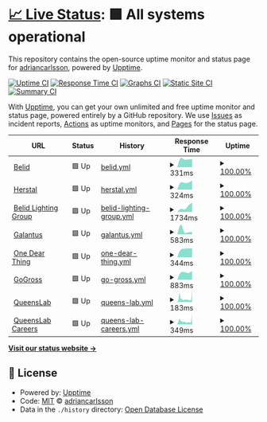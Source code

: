 # [📈 Live Status](https://adriancarlsson.github.io/uptime-adrian): <!--live status--> **🟩 All systems operational**

This repository contains the open-source uptime monitor and status page for [adriancarlsson](https://adriancarlsson.github.io/uptime-adrian), powered by [Upptime](https://github.com/upptime/upptime).

[![Uptime CI](https://github.com/adriancarlsson/uptime-adrian/workflows/Uptime%20CI/badge.svg)](https://github.com/adriancarlsson/uptime-adrian/actions?query=workflow%3A%22Uptime+CI%22)
[![Response Time CI](https://github.com/adriancarlsson/uptime-adrian/workflows/Response%20Time%20CI/badge.svg)](https://github.com/adriancarlsson/uptime-adrian/actions?query=workflow%3A%22Response+Time+CI%22)
[![Graphs CI](https://github.com/adriancarlsson/uptime-adrian/workflows/Graphs%20CI/badge.svg)](https://github.com/adriancarlsson/uptime-adrian/actions?query=workflow%3A%22Graphs+CI%22)
[![Static Site CI](https://github.com/adriancarlsson/uptime-adrian/workflows/Static%20Site%20CI/badge.svg)](https://github.com/adriancarlsson/uptime-adrian/actions?query=workflow%3A%22Static+Site+CI%22)
[![Summary CI](https://github.com/adriancarlsson/uptime-adrian/workflows/Summary%20CI/badge.svg)](https://github.com/adriancarlsson/uptime-adrian/actions?query=workflow%3A%22Summary+CI%22)

With [Upptime](https://upptime.js.org), you can get your own unlimited and free uptime monitor and status page, powered entirely by a GitHub repository. We use [Issues](https://github.com/adriancarlsson/uptime-adrian/issues) as incident reports, [Actions](https://github.com/adriancarlsson/uptime-adrian/actions) as uptime monitors, and [Pages](https://adriancarlsson.github.io/uptime-adrian) for the status page.

<!--start: status pages-->
<!-- This summary is generated by Upptime (https://github.com/upptime/upptime) -->
<!-- Do not edit this manually, your changes will be overwritten -->
<!-- prettier-ignore -->
| URL | Status | History | Response Time | Uptime |
| --- | ------ | ------- | ------------- | ------ |
| <img alt="" src="https://icons.duckduckgo.com/ip3/www.belid.se.ico" height="13"> [Belid](https://www.belid.se/sv-se) | 🟩 Up | [belid.yml](https://github.com/adriancarlsson/uptime-adrian/commits/HEAD/history/belid.yml) | <details><summary><img alt="Response time graph" src="./graphs/belid/response-time-week.png" height="20"> 331ms</summary><br><a href="https://adriancarlsson.github.io/uptime-adrian/history/belid"><img alt="Response time 331" src="https://img.shields.io/endpoint?url=https%3A%2F%2Fraw.githubusercontent.com%2Fadriancarlsson%2Fuptime-adrian%2FHEAD%2Fapi%2Fbelid%2Fresponse-time.json"></a><br><a href="https://adriancarlsson.github.io/uptime-adrian/history/belid"><img alt="24-hour response time 331" src="https://img.shields.io/endpoint?url=https%3A%2F%2Fraw.githubusercontent.com%2Fadriancarlsson%2Fuptime-adrian%2FHEAD%2Fapi%2Fbelid%2Fresponse-time-day.json"></a><br><a href="https://adriancarlsson.github.io/uptime-adrian/history/belid"><img alt="7-day response time 331" src="https://img.shields.io/endpoint?url=https%3A%2F%2Fraw.githubusercontent.com%2Fadriancarlsson%2Fuptime-adrian%2FHEAD%2Fapi%2Fbelid%2Fresponse-time-week.json"></a><br><a href="https://adriancarlsson.github.io/uptime-adrian/history/belid"><img alt="30-day response time 331" src="https://img.shields.io/endpoint?url=https%3A%2F%2Fraw.githubusercontent.com%2Fadriancarlsson%2Fuptime-adrian%2FHEAD%2Fapi%2Fbelid%2Fresponse-time-month.json"></a><br><a href="https://adriancarlsson.github.io/uptime-adrian/history/belid"><img alt="1-year response time 331" src="https://img.shields.io/endpoint?url=https%3A%2F%2Fraw.githubusercontent.com%2Fadriancarlsson%2Fuptime-adrian%2FHEAD%2Fapi%2Fbelid%2Fresponse-time-year.json"></a></details> | <details><summary><a href="https://adriancarlsson.github.io/uptime-adrian/history/belid">100.00%</a></summary><a href="https://adriancarlsson.github.io/uptime-adrian/history/belid"><img alt="All-time uptime 100.00%" src="https://img.shields.io/endpoint?url=https%3A%2F%2Fraw.githubusercontent.com%2Fadriancarlsson%2Fuptime-adrian%2FHEAD%2Fapi%2Fbelid%2Fuptime.json"></a><br><a href="https://adriancarlsson.github.io/uptime-adrian/history/belid"><img alt="24-hour uptime 100.00%" src="https://img.shields.io/endpoint?url=https%3A%2F%2Fraw.githubusercontent.com%2Fadriancarlsson%2Fuptime-adrian%2FHEAD%2Fapi%2Fbelid%2Fuptime-day.json"></a><br><a href="https://adriancarlsson.github.io/uptime-adrian/history/belid"><img alt="7-day uptime 100.00%" src="https://img.shields.io/endpoint?url=https%3A%2F%2Fraw.githubusercontent.com%2Fadriancarlsson%2Fuptime-adrian%2FHEAD%2Fapi%2Fbelid%2Fuptime-week.json"></a><br><a href="https://adriancarlsson.github.io/uptime-adrian/history/belid"><img alt="30-day uptime 100.00%" src="https://img.shields.io/endpoint?url=https%3A%2F%2Fraw.githubusercontent.com%2Fadriancarlsson%2Fuptime-adrian%2FHEAD%2Fapi%2Fbelid%2Fuptime-month.json"></a><br><a href="https://adriancarlsson.github.io/uptime-adrian/history/belid"><img alt="1-year uptime 100.00%" src="https://img.shields.io/endpoint?url=https%3A%2F%2Fraw.githubusercontent.com%2Fadriancarlsson%2Fuptime-adrian%2FHEAD%2Fapi%2Fbelid%2Fuptime-year.json"></a></details>
| <img alt="" src="https://icons.duckduckgo.com/ip3/www.herstal.dk.ico" height="13"> [Herstal](https://www.herstal.dk) | 🟩 Up | [herstal.yml](https://github.com/adriancarlsson/uptime-adrian/commits/HEAD/history/herstal.yml) | <details><summary><img alt="Response time graph" src="./graphs/herstal/response-time-week.png" height="20"> 324ms</summary><br><a href="https://adriancarlsson.github.io/uptime-adrian/history/herstal"><img alt="Response time 324" src="https://img.shields.io/endpoint?url=https%3A%2F%2Fraw.githubusercontent.com%2Fadriancarlsson%2Fuptime-adrian%2FHEAD%2Fapi%2Fherstal%2Fresponse-time.json"></a><br><a href="https://adriancarlsson.github.io/uptime-adrian/history/herstal"><img alt="24-hour response time 324" src="https://img.shields.io/endpoint?url=https%3A%2F%2Fraw.githubusercontent.com%2Fadriancarlsson%2Fuptime-adrian%2FHEAD%2Fapi%2Fherstal%2Fresponse-time-day.json"></a><br><a href="https://adriancarlsson.github.io/uptime-adrian/history/herstal"><img alt="7-day response time 324" src="https://img.shields.io/endpoint?url=https%3A%2F%2Fraw.githubusercontent.com%2Fadriancarlsson%2Fuptime-adrian%2FHEAD%2Fapi%2Fherstal%2Fresponse-time-week.json"></a><br><a href="https://adriancarlsson.github.io/uptime-adrian/history/herstal"><img alt="30-day response time 324" src="https://img.shields.io/endpoint?url=https%3A%2F%2Fraw.githubusercontent.com%2Fadriancarlsson%2Fuptime-adrian%2FHEAD%2Fapi%2Fherstal%2Fresponse-time-month.json"></a><br><a href="https://adriancarlsson.github.io/uptime-adrian/history/herstal"><img alt="1-year response time 324" src="https://img.shields.io/endpoint?url=https%3A%2F%2Fraw.githubusercontent.com%2Fadriancarlsson%2Fuptime-adrian%2FHEAD%2Fapi%2Fherstal%2Fresponse-time-year.json"></a></details> | <details><summary><a href="https://adriancarlsson.github.io/uptime-adrian/history/herstal">100.00%</a></summary><a href="https://adriancarlsson.github.io/uptime-adrian/history/herstal"><img alt="All-time uptime 100.00%" src="https://img.shields.io/endpoint?url=https%3A%2F%2Fraw.githubusercontent.com%2Fadriancarlsson%2Fuptime-adrian%2FHEAD%2Fapi%2Fherstal%2Fuptime.json"></a><br><a href="https://adriancarlsson.github.io/uptime-adrian/history/herstal"><img alt="24-hour uptime 100.00%" src="https://img.shields.io/endpoint?url=https%3A%2F%2Fraw.githubusercontent.com%2Fadriancarlsson%2Fuptime-adrian%2FHEAD%2Fapi%2Fherstal%2Fuptime-day.json"></a><br><a href="https://adriancarlsson.github.io/uptime-adrian/history/herstal"><img alt="7-day uptime 100.00%" src="https://img.shields.io/endpoint?url=https%3A%2F%2Fraw.githubusercontent.com%2Fadriancarlsson%2Fuptime-adrian%2FHEAD%2Fapi%2Fherstal%2Fuptime-week.json"></a><br><a href="https://adriancarlsson.github.io/uptime-adrian/history/herstal"><img alt="30-day uptime 100.00%" src="https://img.shields.io/endpoint?url=https%3A%2F%2Fraw.githubusercontent.com%2Fadriancarlsson%2Fuptime-adrian%2FHEAD%2Fapi%2Fherstal%2Fuptime-month.json"></a><br><a href="https://adriancarlsson.github.io/uptime-adrian/history/herstal"><img alt="1-year uptime 100.00%" src="https://img.shields.io/endpoint?url=https%3A%2F%2Fraw.githubusercontent.com%2Fadriancarlsson%2Fuptime-adrian%2FHEAD%2Fapi%2Fherstal%2Fuptime-year.json"></a></details>
| <img alt="" src="https://icons.duckduckgo.com/ip3/www.belidlightinggroup.com.ico" height="13"> [Belid Lighting Group](https://www.belidlightinggroup.com/sv-se) | 🟩 Up | [belid-lighting-group.yml](https://github.com/adriancarlsson/uptime-adrian/commits/HEAD/history/belid-lighting-group.yml) | <details><summary><img alt="Response time graph" src="./graphs/belid-lighting-group/response-time-week.png" height="20"> 1734ms</summary><br><a href="https://adriancarlsson.github.io/uptime-adrian/history/belid-lighting-group"><img alt="Response time 1734" src="https://img.shields.io/endpoint?url=https%3A%2F%2Fraw.githubusercontent.com%2Fadriancarlsson%2Fuptime-adrian%2FHEAD%2Fapi%2Fbelid-lighting-group%2Fresponse-time.json"></a><br><a href="https://adriancarlsson.github.io/uptime-adrian/history/belid-lighting-group"><img alt="24-hour response time 1734" src="https://img.shields.io/endpoint?url=https%3A%2F%2Fraw.githubusercontent.com%2Fadriancarlsson%2Fuptime-adrian%2FHEAD%2Fapi%2Fbelid-lighting-group%2Fresponse-time-day.json"></a><br><a href="https://adriancarlsson.github.io/uptime-adrian/history/belid-lighting-group"><img alt="7-day response time 1734" src="https://img.shields.io/endpoint?url=https%3A%2F%2Fraw.githubusercontent.com%2Fadriancarlsson%2Fuptime-adrian%2FHEAD%2Fapi%2Fbelid-lighting-group%2Fresponse-time-week.json"></a><br><a href="https://adriancarlsson.github.io/uptime-adrian/history/belid-lighting-group"><img alt="30-day response time 1734" src="https://img.shields.io/endpoint?url=https%3A%2F%2Fraw.githubusercontent.com%2Fadriancarlsson%2Fuptime-adrian%2FHEAD%2Fapi%2Fbelid-lighting-group%2Fresponse-time-month.json"></a><br><a href="https://adriancarlsson.github.io/uptime-adrian/history/belid-lighting-group"><img alt="1-year response time 1734" src="https://img.shields.io/endpoint?url=https%3A%2F%2Fraw.githubusercontent.com%2Fadriancarlsson%2Fuptime-adrian%2FHEAD%2Fapi%2Fbelid-lighting-group%2Fresponse-time-year.json"></a></details> | <details><summary><a href="https://adriancarlsson.github.io/uptime-adrian/history/belid-lighting-group">100.00%</a></summary><a href="https://adriancarlsson.github.io/uptime-adrian/history/belid-lighting-group"><img alt="All-time uptime 100.00%" src="https://img.shields.io/endpoint?url=https%3A%2F%2Fraw.githubusercontent.com%2Fadriancarlsson%2Fuptime-adrian%2FHEAD%2Fapi%2Fbelid-lighting-group%2Fuptime.json"></a><br><a href="https://adriancarlsson.github.io/uptime-adrian/history/belid-lighting-group"><img alt="24-hour uptime 100.00%" src="https://img.shields.io/endpoint?url=https%3A%2F%2Fraw.githubusercontent.com%2Fadriancarlsson%2Fuptime-adrian%2FHEAD%2Fapi%2Fbelid-lighting-group%2Fuptime-day.json"></a><br><a href="https://adriancarlsson.github.io/uptime-adrian/history/belid-lighting-group"><img alt="7-day uptime 100.00%" src="https://img.shields.io/endpoint?url=https%3A%2F%2Fraw.githubusercontent.com%2Fadriancarlsson%2Fuptime-adrian%2FHEAD%2Fapi%2Fbelid-lighting-group%2Fuptime-week.json"></a><br><a href="https://adriancarlsson.github.io/uptime-adrian/history/belid-lighting-group"><img alt="30-day uptime 100.00%" src="https://img.shields.io/endpoint?url=https%3A%2F%2Fraw.githubusercontent.com%2Fadriancarlsson%2Fuptime-adrian%2FHEAD%2Fapi%2Fbelid-lighting-group%2Fuptime-month.json"></a><br><a href="https://adriancarlsson.github.io/uptime-adrian/history/belid-lighting-group"><img alt="1-year uptime 100.00%" src="https://img.shields.io/endpoint?url=https%3A%2F%2Fraw.githubusercontent.com%2Fadriancarlsson%2Fuptime-adrian%2FHEAD%2Fapi%2Fbelid-lighting-group%2Fuptime-year.json"></a></details>
| <img alt="" src="https://icons.duckduckgo.com/ip3/www.galantus.se.ico" height="13"> [Galantus](https://www.galantus.se) | 🟩 Up | [galantus.yml](https://github.com/adriancarlsson/uptime-adrian/commits/HEAD/history/galantus.yml) | <details><summary><img alt="Response time graph" src="./graphs/galantus/response-time-week.png" height="20"> 583ms</summary><br><a href="https://adriancarlsson.github.io/uptime-adrian/history/galantus"><img alt="Response time 583" src="https://img.shields.io/endpoint?url=https%3A%2F%2Fraw.githubusercontent.com%2Fadriancarlsson%2Fuptime-adrian%2FHEAD%2Fapi%2Fgalantus%2Fresponse-time.json"></a><br><a href="https://adriancarlsson.github.io/uptime-adrian/history/galantus"><img alt="24-hour response time 583" src="https://img.shields.io/endpoint?url=https%3A%2F%2Fraw.githubusercontent.com%2Fadriancarlsson%2Fuptime-adrian%2FHEAD%2Fapi%2Fgalantus%2Fresponse-time-day.json"></a><br><a href="https://adriancarlsson.github.io/uptime-adrian/history/galantus"><img alt="7-day response time 583" src="https://img.shields.io/endpoint?url=https%3A%2F%2Fraw.githubusercontent.com%2Fadriancarlsson%2Fuptime-adrian%2FHEAD%2Fapi%2Fgalantus%2Fresponse-time-week.json"></a><br><a href="https://adriancarlsson.github.io/uptime-adrian/history/galantus"><img alt="30-day response time 583" src="https://img.shields.io/endpoint?url=https%3A%2F%2Fraw.githubusercontent.com%2Fadriancarlsson%2Fuptime-adrian%2FHEAD%2Fapi%2Fgalantus%2Fresponse-time-month.json"></a><br><a href="https://adriancarlsson.github.io/uptime-adrian/history/galantus"><img alt="1-year response time 583" src="https://img.shields.io/endpoint?url=https%3A%2F%2Fraw.githubusercontent.com%2Fadriancarlsson%2Fuptime-adrian%2FHEAD%2Fapi%2Fgalantus%2Fresponse-time-year.json"></a></details> | <details><summary><a href="https://adriancarlsson.github.io/uptime-adrian/history/galantus">100.00%</a></summary><a href="https://adriancarlsson.github.io/uptime-adrian/history/galantus"><img alt="All-time uptime 100.00%" src="https://img.shields.io/endpoint?url=https%3A%2F%2Fraw.githubusercontent.com%2Fadriancarlsson%2Fuptime-adrian%2FHEAD%2Fapi%2Fgalantus%2Fuptime.json"></a><br><a href="https://adriancarlsson.github.io/uptime-adrian/history/galantus"><img alt="24-hour uptime 100.00%" src="https://img.shields.io/endpoint?url=https%3A%2F%2Fraw.githubusercontent.com%2Fadriancarlsson%2Fuptime-adrian%2FHEAD%2Fapi%2Fgalantus%2Fuptime-day.json"></a><br><a href="https://adriancarlsson.github.io/uptime-adrian/history/galantus"><img alt="7-day uptime 100.00%" src="https://img.shields.io/endpoint?url=https%3A%2F%2Fraw.githubusercontent.com%2Fadriancarlsson%2Fuptime-adrian%2FHEAD%2Fapi%2Fgalantus%2Fuptime-week.json"></a><br><a href="https://adriancarlsson.github.io/uptime-adrian/history/galantus"><img alt="30-day uptime 100.00%" src="https://img.shields.io/endpoint?url=https%3A%2F%2Fraw.githubusercontent.com%2Fadriancarlsson%2Fuptime-adrian%2FHEAD%2Fapi%2Fgalantus%2Fuptime-month.json"></a><br><a href="https://adriancarlsson.github.io/uptime-adrian/history/galantus"><img alt="1-year uptime 100.00%" src="https://img.shields.io/endpoint?url=https%3A%2F%2Fraw.githubusercontent.com%2Fadriancarlsson%2Fuptime-adrian%2FHEAD%2Fapi%2Fgalantus%2Fuptime-year.json"></a></details>
| <img alt="" src="https://icons.duckduckgo.com/ip3/onedearthing.com.ico" height="13"> [One Dear Thing](https://onedearthing.com) | 🟩 Up | [one-dear-thing.yml](https://github.com/adriancarlsson/uptime-adrian/commits/HEAD/history/one-dear-thing.yml) | <details><summary><img alt="Response time graph" src="./graphs/one-dear-thing/response-time-week.png" height="20"> 344ms</summary><br><a href="https://adriancarlsson.github.io/uptime-adrian/history/one-dear-thing"><img alt="Response time 344" src="https://img.shields.io/endpoint?url=https%3A%2F%2Fraw.githubusercontent.com%2Fadriancarlsson%2Fuptime-adrian%2FHEAD%2Fapi%2Fone-dear-thing%2Fresponse-time.json"></a><br><a href="https://adriancarlsson.github.io/uptime-adrian/history/one-dear-thing"><img alt="24-hour response time 344" src="https://img.shields.io/endpoint?url=https%3A%2F%2Fraw.githubusercontent.com%2Fadriancarlsson%2Fuptime-adrian%2FHEAD%2Fapi%2Fone-dear-thing%2Fresponse-time-day.json"></a><br><a href="https://adriancarlsson.github.io/uptime-adrian/history/one-dear-thing"><img alt="7-day response time 344" src="https://img.shields.io/endpoint?url=https%3A%2F%2Fraw.githubusercontent.com%2Fadriancarlsson%2Fuptime-adrian%2FHEAD%2Fapi%2Fone-dear-thing%2Fresponse-time-week.json"></a><br><a href="https://adriancarlsson.github.io/uptime-adrian/history/one-dear-thing"><img alt="30-day response time 344" src="https://img.shields.io/endpoint?url=https%3A%2F%2Fraw.githubusercontent.com%2Fadriancarlsson%2Fuptime-adrian%2FHEAD%2Fapi%2Fone-dear-thing%2Fresponse-time-month.json"></a><br><a href="https://adriancarlsson.github.io/uptime-adrian/history/one-dear-thing"><img alt="1-year response time 344" src="https://img.shields.io/endpoint?url=https%3A%2F%2Fraw.githubusercontent.com%2Fadriancarlsson%2Fuptime-adrian%2FHEAD%2Fapi%2Fone-dear-thing%2Fresponse-time-year.json"></a></details> | <details><summary><a href="https://adriancarlsson.github.io/uptime-adrian/history/one-dear-thing">100.00%</a></summary><a href="https://adriancarlsson.github.io/uptime-adrian/history/one-dear-thing"><img alt="All-time uptime 100.00%" src="https://img.shields.io/endpoint?url=https%3A%2F%2Fraw.githubusercontent.com%2Fadriancarlsson%2Fuptime-adrian%2FHEAD%2Fapi%2Fone-dear-thing%2Fuptime.json"></a><br><a href="https://adriancarlsson.github.io/uptime-adrian/history/one-dear-thing"><img alt="24-hour uptime 100.00%" src="https://img.shields.io/endpoint?url=https%3A%2F%2Fraw.githubusercontent.com%2Fadriancarlsson%2Fuptime-adrian%2FHEAD%2Fapi%2Fone-dear-thing%2Fuptime-day.json"></a><br><a href="https://adriancarlsson.github.io/uptime-adrian/history/one-dear-thing"><img alt="7-day uptime 100.00%" src="https://img.shields.io/endpoint?url=https%3A%2F%2Fraw.githubusercontent.com%2Fadriancarlsson%2Fuptime-adrian%2FHEAD%2Fapi%2Fone-dear-thing%2Fuptime-week.json"></a><br><a href="https://adriancarlsson.github.io/uptime-adrian/history/one-dear-thing"><img alt="30-day uptime 100.00%" src="https://img.shields.io/endpoint?url=https%3A%2F%2Fraw.githubusercontent.com%2Fadriancarlsson%2Fuptime-adrian%2FHEAD%2Fapi%2Fone-dear-thing%2Fuptime-month.json"></a><br><a href="https://adriancarlsson.github.io/uptime-adrian/history/one-dear-thing"><img alt="1-year uptime 100.00%" src="https://img.shields.io/endpoint?url=https%3A%2F%2Fraw.githubusercontent.com%2Fadriancarlsson%2Fuptime-adrian%2FHEAD%2Fapi%2Fone-dear-thing%2Fuptime-year.json"></a></details>
| <img alt="" src="https://icons.duckduckgo.com/ip3/gogross.se.ico" height="13"> [GoGross](https://gogross.se) | 🟩 Up | [go-gross.yml](https://github.com/adriancarlsson/uptime-adrian/commits/HEAD/history/go-gross.yml) | <details><summary><img alt="Response time graph" src="./graphs/go-gross/response-time-week.png" height="20"> 883ms</summary><br><a href="https://adriancarlsson.github.io/uptime-adrian/history/go-gross"><img alt="Response time 883" src="https://img.shields.io/endpoint?url=https%3A%2F%2Fraw.githubusercontent.com%2Fadriancarlsson%2Fuptime-adrian%2FHEAD%2Fapi%2Fgo-gross%2Fresponse-time.json"></a><br><a href="https://adriancarlsson.github.io/uptime-adrian/history/go-gross"><img alt="24-hour response time 883" src="https://img.shields.io/endpoint?url=https%3A%2F%2Fraw.githubusercontent.com%2Fadriancarlsson%2Fuptime-adrian%2FHEAD%2Fapi%2Fgo-gross%2Fresponse-time-day.json"></a><br><a href="https://adriancarlsson.github.io/uptime-adrian/history/go-gross"><img alt="7-day response time 883" src="https://img.shields.io/endpoint?url=https%3A%2F%2Fraw.githubusercontent.com%2Fadriancarlsson%2Fuptime-adrian%2FHEAD%2Fapi%2Fgo-gross%2Fresponse-time-week.json"></a><br><a href="https://adriancarlsson.github.io/uptime-adrian/history/go-gross"><img alt="30-day response time 883" src="https://img.shields.io/endpoint?url=https%3A%2F%2Fraw.githubusercontent.com%2Fadriancarlsson%2Fuptime-adrian%2FHEAD%2Fapi%2Fgo-gross%2Fresponse-time-month.json"></a><br><a href="https://adriancarlsson.github.io/uptime-adrian/history/go-gross"><img alt="1-year response time 883" src="https://img.shields.io/endpoint?url=https%3A%2F%2Fraw.githubusercontent.com%2Fadriancarlsson%2Fuptime-adrian%2FHEAD%2Fapi%2Fgo-gross%2Fresponse-time-year.json"></a></details> | <details><summary><a href="https://adriancarlsson.github.io/uptime-adrian/history/go-gross">100.00%</a></summary><a href="https://adriancarlsson.github.io/uptime-adrian/history/go-gross"><img alt="All-time uptime 100.00%" src="https://img.shields.io/endpoint?url=https%3A%2F%2Fraw.githubusercontent.com%2Fadriancarlsson%2Fuptime-adrian%2FHEAD%2Fapi%2Fgo-gross%2Fuptime.json"></a><br><a href="https://adriancarlsson.github.io/uptime-adrian/history/go-gross"><img alt="24-hour uptime 100.00%" src="https://img.shields.io/endpoint?url=https%3A%2F%2Fraw.githubusercontent.com%2Fadriancarlsson%2Fuptime-adrian%2FHEAD%2Fapi%2Fgo-gross%2Fuptime-day.json"></a><br><a href="https://adriancarlsson.github.io/uptime-adrian/history/go-gross"><img alt="7-day uptime 100.00%" src="https://img.shields.io/endpoint?url=https%3A%2F%2Fraw.githubusercontent.com%2Fadriancarlsson%2Fuptime-adrian%2FHEAD%2Fapi%2Fgo-gross%2Fuptime-week.json"></a><br><a href="https://adriancarlsson.github.io/uptime-adrian/history/go-gross"><img alt="30-day uptime 100.00%" src="https://img.shields.io/endpoint?url=https%3A%2F%2Fraw.githubusercontent.com%2Fadriancarlsson%2Fuptime-adrian%2FHEAD%2Fapi%2Fgo-gross%2Fuptime-month.json"></a><br><a href="https://adriancarlsson.github.io/uptime-adrian/history/go-gross"><img alt="1-year uptime 100.00%" src="https://img.shields.io/endpoint?url=https%3A%2F%2Fraw.githubusercontent.com%2Fadriancarlsson%2Fuptime-adrian%2FHEAD%2Fapi%2Fgo-gross%2Fuptime-year.json"></a></details>
| <img alt="" src="https://icons.duckduckgo.com/ip3/www.queenslab.co.ico" height="13"> [QueensLab](https://www.queenslab.co) | 🟩 Up | [queens-lab.yml](https://github.com/adriancarlsson/uptime-adrian/commits/HEAD/history/queens-lab.yml) | <details><summary><img alt="Response time graph" src="./graphs/queens-lab/response-time-week.png" height="20"> 183ms</summary><br><a href="https://adriancarlsson.github.io/uptime-adrian/history/queens-lab"><img alt="Response time 183" src="https://img.shields.io/endpoint?url=https%3A%2F%2Fraw.githubusercontent.com%2Fadriancarlsson%2Fuptime-adrian%2FHEAD%2Fapi%2Fqueens-lab%2Fresponse-time.json"></a><br><a href="https://adriancarlsson.github.io/uptime-adrian/history/queens-lab"><img alt="24-hour response time 165" src="https://img.shields.io/endpoint?url=https%3A%2F%2Fraw.githubusercontent.com%2Fadriancarlsson%2Fuptime-adrian%2FHEAD%2Fapi%2Fqueens-lab%2Fresponse-time-day.json"></a><br><a href="https://adriancarlsson.github.io/uptime-adrian/history/queens-lab"><img alt="7-day response time 183" src="https://img.shields.io/endpoint?url=https%3A%2F%2Fraw.githubusercontent.com%2Fadriancarlsson%2Fuptime-adrian%2FHEAD%2Fapi%2Fqueens-lab%2Fresponse-time-week.json"></a><br><a href="https://adriancarlsson.github.io/uptime-adrian/history/queens-lab"><img alt="30-day response time 183" src="https://img.shields.io/endpoint?url=https%3A%2F%2Fraw.githubusercontent.com%2Fadriancarlsson%2Fuptime-adrian%2FHEAD%2Fapi%2Fqueens-lab%2Fresponse-time-month.json"></a><br><a href="https://adriancarlsson.github.io/uptime-adrian/history/queens-lab"><img alt="1-year response time 183" src="https://img.shields.io/endpoint?url=https%3A%2F%2Fraw.githubusercontent.com%2Fadriancarlsson%2Fuptime-adrian%2FHEAD%2Fapi%2Fqueens-lab%2Fresponse-time-year.json"></a></details> | <details><summary><a href="https://adriancarlsson.github.io/uptime-adrian/history/queens-lab">100.00%</a></summary><a href="https://adriancarlsson.github.io/uptime-adrian/history/queens-lab"><img alt="All-time uptime 100.00%" src="https://img.shields.io/endpoint?url=https%3A%2F%2Fraw.githubusercontent.com%2Fadriancarlsson%2Fuptime-adrian%2FHEAD%2Fapi%2Fqueens-lab%2Fuptime.json"></a><br><a href="https://adriancarlsson.github.io/uptime-adrian/history/queens-lab"><img alt="24-hour uptime 100.00%" src="https://img.shields.io/endpoint?url=https%3A%2F%2Fraw.githubusercontent.com%2Fadriancarlsson%2Fuptime-adrian%2FHEAD%2Fapi%2Fqueens-lab%2Fuptime-day.json"></a><br><a href="https://adriancarlsson.github.io/uptime-adrian/history/queens-lab"><img alt="7-day uptime 100.00%" src="https://img.shields.io/endpoint?url=https%3A%2F%2Fraw.githubusercontent.com%2Fadriancarlsson%2Fuptime-adrian%2FHEAD%2Fapi%2Fqueens-lab%2Fuptime-week.json"></a><br><a href="https://adriancarlsson.github.io/uptime-adrian/history/queens-lab"><img alt="30-day uptime 100.00%" src="https://img.shields.io/endpoint?url=https%3A%2F%2Fraw.githubusercontent.com%2Fadriancarlsson%2Fuptime-adrian%2FHEAD%2Fapi%2Fqueens-lab%2Fuptime-month.json"></a><br><a href="https://adriancarlsson.github.io/uptime-adrian/history/queens-lab"><img alt="1-year uptime 100.00%" src="https://img.shields.io/endpoint?url=https%3A%2F%2Fraw.githubusercontent.com%2Fadriancarlsson%2Fuptime-adrian%2FHEAD%2Fapi%2Fqueens-lab%2Fuptime-year.json"></a></details>
| <img alt="" src="https://icons.duckduckgo.com/ip3/join.queenslab.se.ico" height="13"> [QueensLab Careers](https://join.queenslab.se) | 🟩 Up | [queens-lab-careers.yml](https://github.com/adriancarlsson/uptime-adrian/commits/HEAD/history/queens-lab-careers.yml) | <details><summary><img alt="Response time graph" src="./graphs/queens-lab-careers/response-time-week.png" height="20"> 349ms</summary><br><a href="https://adriancarlsson.github.io/uptime-adrian/history/queens-lab-careers"><img alt="Response time 349" src="https://img.shields.io/endpoint?url=https%3A%2F%2Fraw.githubusercontent.com%2Fadriancarlsson%2Fuptime-adrian%2FHEAD%2Fapi%2Fqueens-lab-careers%2Fresponse-time.json"></a><br><a href="https://adriancarlsson.github.io/uptime-adrian/history/queens-lab-careers"><img alt="24-hour response time 326" src="https://img.shields.io/endpoint?url=https%3A%2F%2Fraw.githubusercontent.com%2Fadriancarlsson%2Fuptime-adrian%2FHEAD%2Fapi%2Fqueens-lab-careers%2Fresponse-time-day.json"></a><br><a href="https://adriancarlsson.github.io/uptime-adrian/history/queens-lab-careers"><img alt="7-day response time 349" src="https://img.shields.io/endpoint?url=https%3A%2F%2Fraw.githubusercontent.com%2Fadriancarlsson%2Fuptime-adrian%2FHEAD%2Fapi%2Fqueens-lab-careers%2Fresponse-time-week.json"></a><br><a href="https://adriancarlsson.github.io/uptime-adrian/history/queens-lab-careers"><img alt="30-day response time 349" src="https://img.shields.io/endpoint?url=https%3A%2F%2Fraw.githubusercontent.com%2Fadriancarlsson%2Fuptime-adrian%2FHEAD%2Fapi%2Fqueens-lab-careers%2Fresponse-time-month.json"></a><br><a href="https://adriancarlsson.github.io/uptime-adrian/history/queens-lab-careers"><img alt="1-year response time 349" src="https://img.shields.io/endpoint?url=https%3A%2F%2Fraw.githubusercontent.com%2Fadriancarlsson%2Fuptime-adrian%2FHEAD%2Fapi%2Fqueens-lab-careers%2Fresponse-time-year.json"></a></details> | <details><summary><a href="https://adriancarlsson.github.io/uptime-adrian/history/queens-lab-careers">100.00%</a></summary><a href="https://adriancarlsson.github.io/uptime-adrian/history/queens-lab-careers"><img alt="All-time uptime 100.00%" src="https://img.shields.io/endpoint?url=https%3A%2F%2Fraw.githubusercontent.com%2Fadriancarlsson%2Fuptime-adrian%2FHEAD%2Fapi%2Fqueens-lab-careers%2Fuptime.json"></a><br><a href="https://adriancarlsson.github.io/uptime-adrian/history/queens-lab-careers"><img alt="24-hour uptime 100.00%" src="https://img.shields.io/endpoint?url=https%3A%2F%2Fraw.githubusercontent.com%2Fadriancarlsson%2Fuptime-adrian%2FHEAD%2Fapi%2Fqueens-lab-careers%2Fuptime-day.json"></a><br><a href="https://adriancarlsson.github.io/uptime-adrian/history/queens-lab-careers"><img alt="7-day uptime 100.00%" src="https://img.shields.io/endpoint?url=https%3A%2F%2Fraw.githubusercontent.com%2Fadriancarlsson%2Fuptime-adrian%2FHEAD%2Fapi%2Fqueens-lab-careers%2Fuptime-week.json"></a><br><a href="https://adriancarlsson.github.io/uptime-adrian/history/queens-lab-careers"><img alt="30-day uptime 100.00%" src="https://img.shields.io/endpoint?url=https%3A%2F%2Fraw.githubusercontent.com%2Fadriancarlsson%2Fuptime-adrian%2FHEAD%2Fapi%2Fqueens-lab-careers%2Fuptime-month.json"></a><br><a href="https://adriancarlsson.github.io/uptime-adrian/history/queens-lab-careers"><img alt="1-year uptime 100.00%" src="https://img.shields.io/endpoint?url=https%3A%2F%2Fraw.githubusercontent.com%2Fadriancarlsson%2Fuptime-adrian%2FHEAD%2Fapi%2Fqueens-lab-careers%2Fuptime-year.json"></a></details>

<!--end: status pages-->

[**Visit our status website →**](https://adriancarlsson.github.io/uptime-adrian)

## 📄 License

- Powered by: [Upptime](https://github.com/upptime/upptime)
- Code: [MIT](./LICENSE) © [adriancarlsson](https://adriancarlsson.github.io/uptime-adrian)
- Data in the `./history` directory: [Open Database License](https://opendatacommons.org/licenses/odbl/1-0/)
